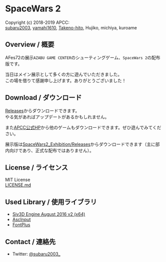 # SpaceWars 2
Copyright (c) 2018-2019 APCC:  
[subaru2003], [yamahi1610], [Takeno-hito], Hujiko, michiya, kuroame

## Overview / 概要
AFes72の展示`AZABU GAME CENTER`のシューティングゲーム、`SpaceWars 2`の配布版です。  

当日はメイン展示として多くの方に遊んでいただきました。  
この場を借りて感謝申し上げます。ありがとうございました！

## Download / ダウンロード
[Releases]からダウンロードできます。  
やる気があればアップデートがあるかもしれません。  
  
また[APCC公式HP]から他のゲームもダウンロードできます。ぜひ遊んでみてください。

展示版は[SpaceWars2_Exhibition/Releases]からダウンロードできます（主に部内向けであり、正式な配布ではありません）。

## License / ライセンス
MIT License  
[LICENSE.md]

## Used Library / 使用ライブラリ
- [Siv3D Engine August 2016 v2 (x64)]
- [AscInput]
- [FontPlus]

## Contact / 連絡先
- Twitter: [@subaru2003_]

[subaru2003]:  https://github.com/subaru2003
[yamahi1610]:  https://github.com/yamahi1610
[Takeno-hito]: https://github.com/Takeno-hito

[Releases]: https://github.com/subaru2003/SpaceWars2/releases
[SpaceWars2_Exhibition/Releases]: https://github.com/subaru-apcc/SpaceWars2_Exhibition/releases
[LICENSE.md]: https://github.com/subaru2003/SpaceWars2/blob/master/LICENSE.md

[APCC公式HP]: https://apcc.jp/products/

[Siv3D Engine August 2016 v2 (x64)]: https://github.com/Siv3D/Reference-JP/wiki
[AscInput]: https://github.com/ChunChunMorning/AscInput
[FontPlus]: https://github.com/subaru2003/FontPlus

[@subaru2003_]: https://twitter.com/subaru2003_
